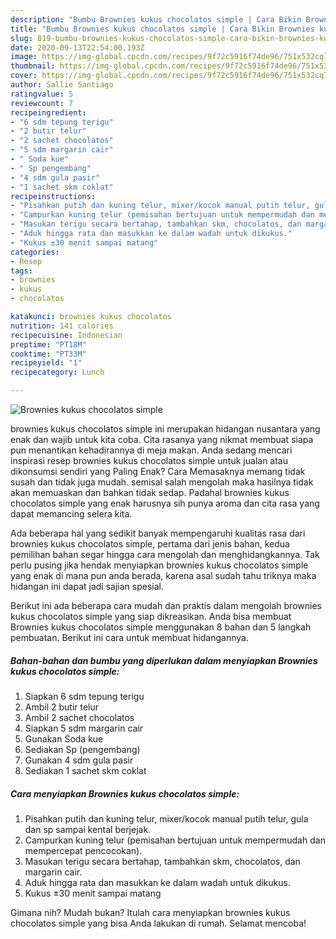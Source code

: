```yaml
---
description: "Bumbu Brownies kukus chocolatos simple | Cara Bikin Brownies kukus chocolatos simple Yang Sempurna"
title: "Bumbu Brownies kukus chocolatos simple | Cara Bikin Brownies kukus chocolatos simple Yang Sempurna"
slug: 819-bumbu-brownies-kukus-chocolatos-simple-cara-bikin-brownies-kukus-chocolatos-simple-yang-sempurna
date: 2020-09-13T22:54:00.193Z
image: https://img-global.cpcdn.com/recipes/9f72c5916f74de96/751x532cq70/brownies-kukus-chocolatos-simple-foto-resep-utama.jpg
thumbnail: https://img-global.cpcdn.com/recipes/9f72c5916f74de96/751x532cq70/brownies-kukus-chocolatos-simple-foto-resep-utama.jpg
cover: https://img-global.cpcdn.com/recipes/9f72c5916f74de96/751x532cq70/brownies-kukus-chocolatos-simple-foto-resep-utama.jpg
author: Sallie Santiago
ratingvalue: 5
reviewcount: 7
recipeingredient:
- "6 sdm tepung terigu"
- "2 butir telur"
- "2 sachet chocolatos"
- "5 sdm margarin cair"
- " Soda kue"
- " Sp pengembang"
- "4 sdm gula pasir"
- "1 sachet skm coklat"
recipeinstructions:
- "Pisahkan putih dan kuning telur, mixer/kocok manual putih telur, gula dan sp sampai kental berjejak."
- "Campurkan kuning telur (pemisahan bertujuan untuk mempermudah dan mempercepat pencocokan)."
- "Masukan terigu secara bertahap, tambahkan skm, chocolatos, dan margarin cair."
- "Aduk hingga rata dan masukkan ke dalam wadah untuk dikukus."
- "Kukus ±30 menit sampai matang"
categories:
- Resep
tags:
- brownies
- kukus
- chocolatos

katakunci: brownies kukus chocolatos 
nutrition: 141 calories
recipecuisine: Indonesian
preptime: "PT18M"
cooktime: "PT33M"
recipeyield: "1"
recipecategory: Lunch

---
```



![Brownies kukus chocolatos simple](https://img-global.cpcdn.com/recipes/9f72c5916f74de96/751x532cq70/brownies-kukus-chocolatos-simple-foto-resep-utama.jpg)


brownies kukus chocolatos simple ini merupakan hidangan nusantara yang enak dan wajib untuk kita coba. Cita rasanya yang nikmat membuat siapa pun menantikan kehadirannya di meja makan.
Anda sedang mencari inspirasi resep brownies kukus chocolatos simple untuk jualan atau dikonsumsi sendiri yang Paling Enak? Cara Memasaknya memang tidak susah dan tidak juga mudah. semisal salah mengolah maka hasilnya tidak akan memuaskan dan bahkan tidak sedap. Padahal brownies kukus chocolatos simple yang enak harusnya sih punya aroma dan cita rasa yang dapat memancing selera kita.



Ada beberapa hal yang sedikit banyak mempengaruhi kualitas rasa dari brownies kukus chocolatos simple, pertama dari jenis bahan, kedua pemilihan bahan segar hingga cara mengolah dan menghidangkannya. Tak perlu pusing jika hendak menyiapkan brownies kukus chocolatos simple yang enak di mana pun anda berada, karena asal sudah tahu triknya maka hidangan ini dapat jadi sajian spesial.


Berikut ini ada beberapa cara mudah dan praktis dalam mengolah brownies kukus chocolatos simple yang siap dikreasikan. Anda bisa membuat Brownies kukus chocolatos simple menggunakan 8 bahan dan 5 langkah pembuatan. Berikut ini cara untuk membuat hidangannya.

<!--inarticleads1-->

##### Bahan-bahan dan bumbu yang diperlukan dalam menyiapkan Brownies kukus chocolatos simple:

1. Siapkan 6 sdm tepung terigu
1. Ambil 2 butir telur
1. Ambil 2 sachet chocolatos
1. Siapkan 5 sdm margarin cair
1. Gunakan  Soda kue
1. Sediakan  Sp (pengembang)
1. Gunakan 4 sdm gula pasir
1. Sediakan 1 sachet skm coklat




<!--inarticleads2-->

##### Cara menyiapkan Brownies kukus chocolatos simple:

1. Pisahkan putih dan kuning telur, mixer/kocok manual putih telur, gula dan sp sampai kental berjejak.
1. Campurkan kuning telur (pemisahan bertujuan untuk mempermudah dan mempercepat pencocokan).
1. Masukan terigu secara bertahap, tambahkan skm, chocolatos, dan margarin cair.
1. Aduk hingga rata dan masukkan ke dalam wadah untuk dikukus.
1. Kukus ±30 menit sampai matang




Gimana nih? Mudah bukan? Itulah cara menyiapkan brownies kukus chocolatos simple yang bisa Anda lakukan di rumah. Selamat mencoba!
